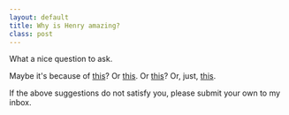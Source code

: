 ```yaml
---
layout: default
title: Why is Henry amazing?
class: post
---
```


What a nice question to ask.

Maybe it's because of [this](https://soundcloud.com/henryblyth/tracks)? Or [this](https://flickr.com/photos/henryblyth). Or [this](http://henryblyth.com/enders-keyboard/)? Or, just, [this](./hank-green-because-of-reasons.gif).

If the above suggestions do not satisfy you, please submit your own to my inbox.
